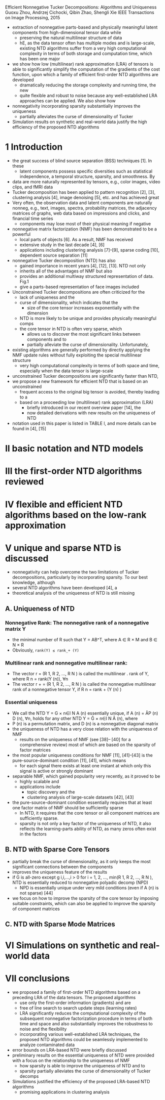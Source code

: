 Efficient Nonnegative Tucker Decompositions: Algorithms and Uniqueness
Guoxu Zhou, Andrzej Cichocki, Qibin Zhao, Shengli Xie
IEEE Transactions on Image Processing, 2015

* extraction of nonnegative parts-based and physically meaningful latent
  components from high-dimensional tensor data while
  * preserving the natural multilinear structure of data
  * hE, as the data tensor often has multiple modes and is large-scale,
    existing NTD algorithms suffer from a very high computational complexity
    in terms of both storage and computation time, which has been one major
* we show how low (multilinear) rank approximation (LRA) of tensors is able to
  significantly simplify the computation of the gradients of the cost function,
  upon which a family of efficient first-order NTD algorithms are developed
  * dramatically reducing the storage complexity and running time, the new
  * quite flexible and robust to noise because any well-established LRA
    approaches can be applied. We also show how
* nonnegativity incorporating sparsity substantially improves the uniqueness
  * partially alleviates the curse of dimensionality of Tucker
* Simulation results on synthetic and real-world data justify the
  high efficiency of the proposed NTD algorithms

# 1 Introduction

* the great success of blind source separation (BSS) techniques [1]. In these
  * latent components possess specific diversities such as
    statistical independence, a temporal structure, sparsity, and smoothness. By
* data are more naturally represented by tensors, e.g.,
  color images, video clips, and fMRI data
* Tucker decomposition has been applied to pattern recognition [2], [3],
  clustering analysis [4], image denoising [5], etc. and has achieved great
* Very often, the observation data and latent components are naturally nonneg,
  e.g., text, images, spectra, probability matrices, the adjacency matrices of
  graphs, web data based on impressions and clicks, and financial time series
  * components may lose most of their physical meaning if negative
* nonnegative matrix factorization (NMF) has been demonstrated to be a powerful
  * local parts of objects [6]. As a result, NMF has received
  * extensive study in the last decade [4], [6]
  * applications including clustering analysis [7]–[9], sparse coding [10],
    dependent source separation [11]
* nonnegative Tucker decomposition (NTD) has also
  * gained importance in recent years [4], [12], [13]. NTD not only
  * inherits all of the advantages of NMF but also
  * provides an additional multiway structured representation of data.  Fig.1
  * give a parts-based representation of face images included
* Unconstrained Tucker decompositions are often criticized for the
  * lack of uniqueness and the
  * curse of dimensionality, which indicates that the
    * size of the core tensor increases exponentially with the dimension
  * NTD is more likely to be unique and provides physically meaningful comps
  * the core tensor in NTD is often very sparse, which
    * allows us to discover the most significant links between components and to
    * partially alleviate the curse of dimensionality.  Unfortunately,
* existing algorithms are generally performed by directly applying the NMF
  update rules without fully exploiting the special multilinear structure
  * very high computational complexity in terms of both space and time,
    especially when the data tensor is large-scale
* unconstrained Tucker decompositions are significantly faster than NTD,
* we propose a new framework for efficient NTD that is based on an unconstrained
  * frequent access to the original big tensor is avoided, thereby leading to a
  * based on a proceeding low (multilinear) rank approximation (LRA)
    * briefly introduced in our recent overview paper [14], the
    * now detailed derivations with new results on the uniqueness of NTD
* notation used in this paper is listed in TABLE I, and
  more details can be found in [4], [15]

# II basic notation and NTD models

# III the first-order NTD algorithms reviewed

# IV flexible and efficient NTD algorithms based on the low-rank approximation

# V unique and sparse NTD is discussed

* nonnegativity can help overcome the two limitations of Tucker decompositions,
  particularly by incorporating sparsity.  To our best knowledge, although
* several NTD algorithms have been developed [4], a
* theoretical analysis of the uniqueness of NTD is still missing

## A. Uniqueness of NTD

### Nonnegative Rank: The nonnegative rank of a nonnegative matrix Y

* the minimal number of R such that Y = AB^T, where A ∈ R × M and B ∈ N × R
* Obviously, `rank(Y) ≤ rank_+ (Y)`

### Multilinear rank and nonnegative multilinear rank: 

* The vector r = (R 1, R 2, ..., R N ) is called the multilinear .  rank of Y,
  where R n = rank(Y (n)), ∀n
* The vector r + = (R 1, R 2, ..., R N ) is called the nonnegative multilinear
  rank of a nonnegative tensor Y, if R n = rank + (Y (n) )

### Essential uniqueness

* We call the NTD Y = G × n∈I N A (n) essentially unique, if A (n) = ÂP (n) D
  (n), ∀n, holds for any other NTD Y = Ĝ × n∈I N Â (n), where
* P (n) is a permutation matrix, and D (n) is a nonnegative diagonal matrix 
* the uniqueness of NTD has a very close relation with the uniqueness of NMF
  * results on the uniqueness of NMF (see [38]– [40] for a comprehensive review)
    most of which are based on the sparsity of factor matrices
* the most popular uniqueness conditions for NMF [11], [41]–[43] is the
  pure-source-dominant condition [11], [41], which means
  * for each signal there exists at least one instant
    at which only this signal is active or strongly dominant
* separable NMF, which gained popularity very recently, as it proved to be
  * highly scalable and
  * applications include 
    * topic discovery and the
    * clustering analysis of large-scale datasets [42], [43]
* the pure-source-dominant condition essentially requires that
  at least one factor matrix of NMF should be sufficiently sparse
  * In NTD, it requires that the core tensor or all component matrices are
    sufficiently sparse. 
  * sparsity is not only a key factor of the uniqueness of NTD, 
    it also reflects the learning-parts ability of NTD, as 
    many zeros often exist in the factors

## B. NTD with Sparse Core Tensors

* partially break the curse of dimensionality, as it
  only keeps the most significant connections between the components
* improves the uniqueness feature of the results
* if G is all-zero except g i,i,...,i > 0 for i = 1, 2, ..., min(R 1, R 2,
  ..., R N ), NTD is essentially reduced to nonnegative polyadic decomp (NPD)
  * NPD is essentially unique under very mild conditions
    (even if A (n) is not sparse) [44]
* we focus on how to improve the sparsity of the core tensor
  by imposing suitable constraints, which
  can also be applied to improve the sparsity of component matrices

## C. NTD with Sparse Mode Matrices

# VI Simulations on synthetic and real-world data

# VII conclusions

* we proposed a family of first-order NTD algorithms based on a preceding LRA of
  the data tensors. The proposed algorithms
  * use only the first-order information (gradients) and are
  * free of line search to search update steps (learning rates)
  * LRA significantly reduces the computational complexity of the subsequent
    nonnegative factorization procedure in terms of both time and space and also
    substantially improves the robustness to noise and the flexibility
  * incorporating various well-established LRA techniques, the proposed NTD
    algorithms could be seamlessly implemented to analyze contaminated data
* error bounds on LRA-based NTD were briefly discussed
* preliminary results on the essential uniqueness of NTD were provided with a
  focus on the relationship to the uniqueness of NMF
  * how sparsity is able to improve the uniqueness of NTD and to
  * sparsity partially alleviates the curse of dimensionality of Tucker decomps
* Simulations justified the efficiency of the proposed LRA-based NTD algorithms
  * promising applications in clustering analysis
